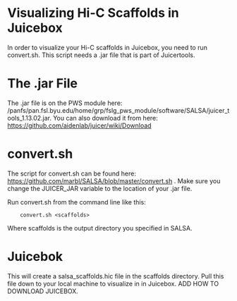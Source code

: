 # Visualizing Hi-C Scaffolds in Juicebox

In order to visualize your Hi-C scaffolds in Juicebox, you need to run convert.sh. This script needs a .jar file that is part of Juicertools.  

# The .jar File

The .jar file is on the PWS module here: /panfs/pan.fsl.byu.edu/home/grp/fslg_pws_module/software/SALSA/juicer_tools_1.13.02.jar. 
You can also download it from here: https://github.com/aidenlab/juicer/wiki/Download

# convert.sh

The script for convert.sh can be found here: https://github.com/marbl/SALSA/blob/master/convert.sh . Make sure you change the JUICER_JAR variable to the location of your .jar file.

Run convert.sh from the command line like this:

        convert.sh <scaffolds>
        
Where scaffolds is the output directory you specified in SALSA.
       
# Juicebok

This will create a salsa_scaffolds.hic file in the scaffolds directory. Pull this file down to your local machine to visualize in in Juicebox. ADD HOW TO DOWNLOAD JUICEBOX.

